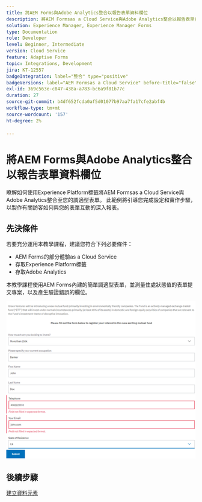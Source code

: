 ```yaml
---
title: 將AEM Forms與Adobe Analytics整合以報告表單資料欄位
description: 將AEM Formsas a Cloud Service與Adobe Analytics整合以報告表單資料欄位
solution: Experience Manager, Experience Manager Forms
type: Documentation
role: Developer
level: Beginner, Intermediate
version: Cloud Service
feature: Adaptive Forms
topic: Integrations, Development
jira: KT-12557
badgeIntegration: label="整合" type="positive"
badgeVersions: label="AEM Formsas a Cloud Service" before-title="false"
exl-id: 369c563e-c847-438a-a783-bc6a9f81b77c
duration: 27
source-git-commit: b4df652fcda0af5d01077b97aa7fa17cfe2abf4b
workflow-type: tm+mt
source-wordcount: '157'
ht-degree: 2%

---
```


# 將AEM Forms與Adobe Analytics整合以報告表單資料欄位

瞭解如何使用Experience Platform標籤將AEM Formsas a Cloud Service與Adobe Analytics整合至您的調適型表單。 此範例將引導您完成設定和實作步驟，以製作有關訪客如何與您的表單互動的深入報表。

## 先決條件

若要充分運用本教學課程，建議您符合下列必要條件：

* AEM Forms的部分體驗as a Cloud Service
* 存取Experience Platform標籤
* 存取Adobe Analytics

本教學課程使用AEM Forms內建的簡單調適型表單，並測量住處狀態值的表單提交專案，以及產生驗證錯誤的欄位。

![最適化表單](assets/use-case.png)

## 後續步驟

[建立資料元素](./data-elements.md)